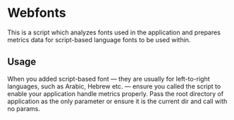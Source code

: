 # Webfonts

This is a script which analyzes fonts used in the application and prepares metrics data for script-based language fonts to be used within.

## Usage

When you added script-based font — they are usually for left-to-right languages, such as Arabic, Hebrew etc. — ensure you called the script to enable your application handle metrics properly.
Pass the root directory of application as the only parameter or ensure it is the current dir and call with no params. 